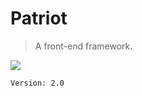 # Patriot

> A front-end framework.

![](https://forrst-live.s3.amazonaws.com/multiposts/images/36290/original.png)

`Version: 2.0`
